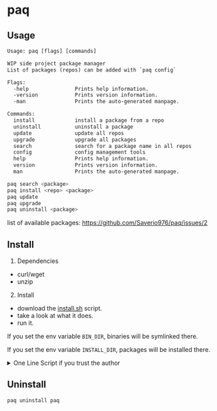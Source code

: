 # paq

## Usage

```txt
Usage: paq [flags] [commands]

WIP side project package manager
List of packages (repos) can be added with `paq config`

Flags:
  -help               Prints help information.
  -version            Prints version information.
  -man                Prints the auto-generated manpage.

Commands:
  install             install a package from a repo
  uninstall           uninstall a package
  update              update all repos
  upgrade             upgrade all packages
  search              search for a package name in all repos
  config              config management tools
  help                Prints help information.
  version             Prints version information.
  man                 Prints the auto-generated manpage.
```

```bash
paq search <package>
paq install <repo> <package>
paq update
paq upgrade
paq uninstall <package>
```

list of available packages: <https://github.com/Saverio976/paq/issues/2>

## Install

1. Dependencies

  - curl/wget
  - unzip

2. Install

  - download the [install.sh](https://raw.githubusercontent.com/Saverio976/paq/main/install.sh) script.
  - take a look at what it does.
  - run it.

  If you set the env variable `BIN_DIR`, binaries will be symlinked there.

  If you set the env variable `INSTALL_DIR`, packages will be installed there.

<details>
  <summary>One Line Script if you trust the author</summary>

```bash
curl -fsSL https://raw.githubusercontent.com/Saverio976/paq/main/install.sh | \
  BIN_DIR="$HOME/.local/bin" bash
```

</details>

## Uninstall

```
paq uninstall paq
```
